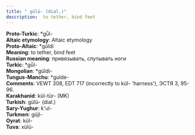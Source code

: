 ```yaml
---
title: " gülü- (dial.)"
description:  to tether, bind feet
---
```


<strong>Proto-Turkic</strong>:  *gǖl-<br>
<strong>Altaic etymology</strong>:  Altaic etymology<br>
<strong> Proto-Altaic</strong>:  *gū́ldi<br>
<strong>Meaning</strong>:  to tether, bind feet<br>
<strong>Russian meaning</strong>:  привязывать, спутывать ноги<br>
<strong>Turkic</strong>:  *gǖl-<br>
<strong>Mongolian</strong>:  *güldi-<br>
<strong>Tungus-Manchu</strong>:  *gulde-<br>
<strong>Comments</strong>:  VEWT 308, EDT 717 (incorrectly to kül- 'harness'), ЭСТЯ 3, 95-96.<br>
<strong>Karakhanid</strong>:  kül-tür- (MK)<br>
<strong>Turkish</strong>:  gülü- (dial.)<br>
<strong>Sary-Yughur</strong>:  k'ul-<br>
<strong>Turkmen</strong>:  güjl-<br>
<strong>Oyrat</strong>:  kül-<br>
<strong>Tuva</strong>:  xülü-<br>


